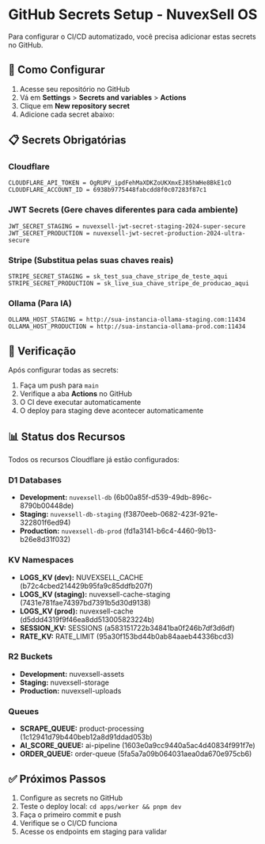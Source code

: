# GitHub Secrets Setup - NuvexSell OS

Para configurar o CI/CD automatizado, você precisa adicionar estas secrets no GitHub.

## 🔐 Como Configurar

1. Acesse seu repositório no GitHub
2. Vá em **Settings** > **Secrets and variables** > **Actions**
3. Clique em **New repository secret**
4. Adicione cada secret abaixo:

## 📋 Secrets Obrigatórias

### Cloudflare
```
CLOUDFLARE_API_TOKEN = OgRUPV_ipdFehMaXDKZoUKXmxEJ85hWHe8BkE1cO
CLOUDFLARE_ACCOUNT_ID = 6938b9775448fabcdd8f0c07283f87c1
```

### JWT Secrets (Gere chaves diferentes para cada ambiente)
```
JWT_SECRET_STAGING = nuvexsell-jwt-secret-staging-2024-super-secure
JWT_SECRET_PRODUCTION = nuvexsell-jwt-secret-production-2024-ultra-secure
```

### Stripe (Substitua pelas suas chaves reais)
```
STRIPE_SECRET_STAGING = sk_test_sua_chave_stripe_de_teste_aqui
STRIPE_SECRET_PRODUCTION = sk_live_sua_chave_stripe_de_producao_aqui
```

### Ollama (Para IA)
```
OLLAMA_HOST_STAGING = http://sua-instancia-ollama-staging.com:11434
OLLAMA_HOST_PRODUCTION = http://sua-instancia-ollama-prod.com:11434
```

## 🚀 Verificação

Após configurar todas as secrets:

1. Faça um push para `main` 
2. Verifique a aba **Actions** no GitHub
3. O CI deve executar automaticamente
4. O deploy para staging deve acontecer automaticamente

## 📊 Status dos Recursos

Todos os recursos Cloudflare já estão configurados:

### D1 Databases
- **Development:** `nuvexsell-db` (6b00a85f-d539-49db-896c-8790b00448de)
- **Staging:** `nuvexsell-db-staging` (f3870eeb-0682-423f-921e-322801f6ed94)  
- **Production:** `nuvexsell-db-prod` (fd1a3141-b6c4-4460-9b13-b26e8d31f032)

### KV Namespaces
- **LOGS_KV (dev):** NUVEXSELL_CACHE (b72c4cbed214429b95fa9c85ddfb207f)
- **LOGS_KV (staging):** nuvexsell-cache-staging (7431e781fae74397bd7391b5d30d9138)
- **LOGS_KV (prod):** nuvexsell-cache (d5ddd4319f9f46ea8dd513005823224b)
- **SESSION_KV:** SESSIONS (a583151722b34841ba0f246b7df3d6df)
- **RATE_KV:** RATE_LIMIT (95a30f153bd44b0ab84aaeb44336bcd3)

### R2 Buckets
- **Development:** nuvexsell-assets
- **Staging:** nuvexsell-storage
- **Production:** nuvexsell-uploads

### Queues
- **SCRAPE_QUEUE:** product-processing (1c12941d79b440beb12a8d91ddad053b)
- **AI_SCORE_QUEUE:** ai-pipeline (1603e0a9cc9440a5ac4d40834f991f7e)
- **ORDER_QUEUE:** order-queue (5fa5a7a09b064031aea0da670e975cb6)

## ✅ Próximos Passos

1. Configure as secrets no GitHub
2. Teste o deploy local: `cd apps/worker && pnpm dev`
3. Faça o primeiro commit e push
4. Verifique se o CI/CD funciona
5. Acesse os endpoints em staging para validar
